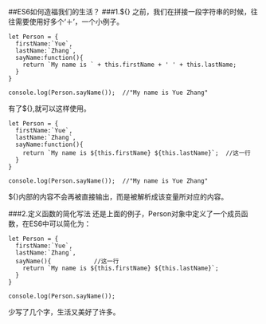 ##ES6如何造福我们的生活？
###1.${}
之前，我们在拼接一段字符串的时候，往往需要使用好多个‘＋’，一个小例子。

	let Person = {
	  firstName:`Yue`,
	  lastName:`Zhang`,
	  sayName:function(){
	    return `My name is ` + this.firstName + ' ' + this.lastName;
	  }
	}
	
	console.log(Person.sayName());  //"My name is Yue Zhang"

有了${},就可以这样使用。
	
	let Person = {
	  firstName:`Yue`,
	  lastName:`Zhang`,
	  sayName:function(){
	    return `My name is ${this.firstName} ${this.lastName}`;  //这一行
	  }
	}
	
	console.log(Person.sayName());  //"My name is Yue Zhang"

${}内部的内容不会再被直接输出，而是被解析成该变量所对应的内容。

###2.定义函数的简化写法
还是上面的例子，Person对象中定义了一个成员函数，在ES6中可以简化为：
	
	let Person = {
	  firstName:`Yue`,
	  lastName:`Zhang`,
	  sayName(){            //这一行
	    return `My name is ${this.firstName} ${this.lastName}`;
	  }
	}
	
	console.log(Person.sayName());
少写了几个字，生活又美好了许多。